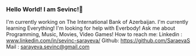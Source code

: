 ### Hello World! I am Sevinc!👋

<!--
**SaraevaS/SaraevaS** is a ✨ _special_ ✨ repository because its `README.md` (this file) appears on your GitHub profile.

Here are some ideas to get you started:

- 🔭 I’m currently working on ...
- 🌱 I’m currently learning ...
- 👯 I’m looking to collaborate on ...
- 🤔 I’m looking for help with ...
- 💬 Ask me about ...
- 📫 How to reach me: ...
- 😄 Pronouns: ...
- ⚡ Fun fact: ...
-->
I'm currently working on The International Bank of Azerbaijan.
I'm currently learning Everything!
I'm looking for help with Everbody!
Ask me about Programming, Music, Movies, Video Games!
How to reach me:
Linkedin : www.linkedin.com/in/sevinc-sarayeva/
Github: https://github.com/SaraevaS
Mail : sarayeva.sevinc@gmail.com
